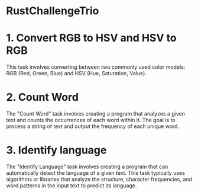 # RustChallengeTrio

# 1. Convert RGB to HSV and HSV to RGB
This task involves converting between two commonly used color models: RGB (Red, Green, Blue) and HSV (Hue, Saturation, Value).

# 2. Count Word
The "Count Word" task involves creating a program that analyzes a given text and counts the occurrences of each word within it. 
The goal is to process a string of text and output the frequency of each unique word.

# 3. Identify language
The "Identify Language" task involves creating a program that can automatically detect the language of a given text. 
This task typically uses algorithms or libraries that analyze the structure, character frequencies, and word patterns in the input text to predict its language.
